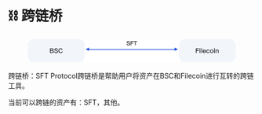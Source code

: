 # ⛓ 跨链桥

<figure><img src="../.gitbook/assets/BSC (2).png" alt=""><figcaption></figcaption></figure>

跨链桥：SFT Protocol跨链桥是帮助用户将资产在BSC和Filecoin进行互转的跨链工具。

当前可以跨链的资产有：SFT，其他。
